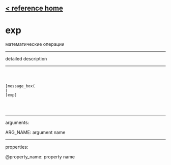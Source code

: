 [< reference home](ceammc_lib.html)
---

# exp


математические операции

---

detailed description
<br>


---


```



[message_box(                                 
|
[exp]


            
```

---
arguments:

ARG_NAME: argument name<br>

---
properties:

@property_name: property name<br>

